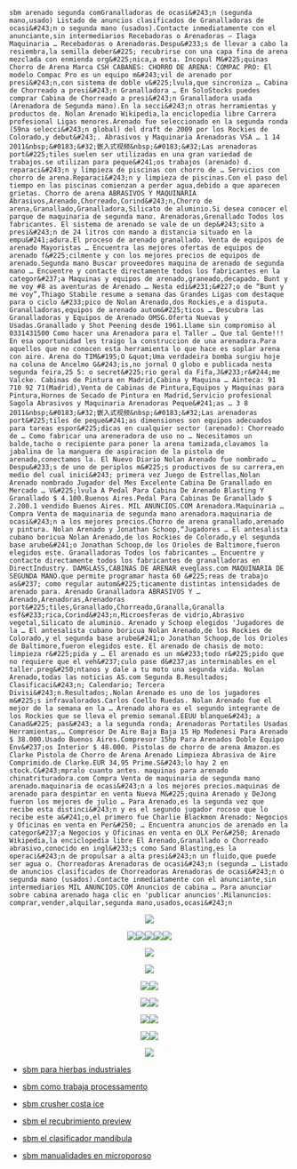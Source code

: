 
```
sbm arenado segunda comGranalladoras de ocasi&#243;n (segunda mano,usado) Listado de anuncios clasificados de Granalladoras de ocasi&#243;n o segunda mano (usados).Contacte inmediatamente con el anunciante,sin intermediarios Recebadoras o Arenadoras — Ilaga Maquinaria … Recebadoras o Arenadoras.Despu&#233;s de llevar a cabo la resiembra,la semilla deber&#225; recubrirse con una capa fina de arena mezclada con enmienda org&#225;nica,a esta. Incopul M&#225;quinas Chorro de Arena Marca CSH CABANES: CHORRO DE ARENA: COMPAC PRO: El modelo Compac Pro es un equipo m&#243;vil de arenado por presi&#243;n,con sistema de doble v&#225;lvula,que sincroniza … Cabina de Chorreado a presi&#243;n Granalladora … En SoloStocks puedes comprar Cabina de Chorreado a presi&#243;n Granalladora usada (Arenadora de Segunda mano).En la secci&#243;n otras herramientas y productos de. Nolan Arenado Wikipedia,la enciclopedia libre Carrera profesional Ligas menores.Arenado fue seleccionado en la segunda ronda (59na selecci&#243;n global) del draft de 2009 por los Rockies de Colorado,y debut&#243;. Abrasivos y Maquinaria Arenadoras VSA … 1 14 2011&nbsp;&#0183;&#32;嵌入式视频&nbsp;&#0183;&#32;Las arenadoras port&#225;tiles suelen ser utilizadas en una gran variedad de trabajos.se utilizan para peque&#241;os trabajos (arenado) d. reparaci&#243;n y limpieza de piscinas con chorro de … Servicios con chorro de arena.Reparaci&#243;n y limpieza de piscinas.Con el paso del tiempo en las piscinas comienzan a perder agua,debido a que aparecen grietas. Chorro de arena ABRASIVOS Y MAQUINARIA Abrasivos,Arenado,Chorreado,Corind&#243;n,Chorro de arena,Granallado,Granalladora,Silicato de aluminio.Si desea conocer el parque de maquinaria de segunda mano. Arenadoras,Grenallado Todos los fabricantes. El sistema de arenado se vale de un dep&#243;sito a presi&#243;n de 24 litros con mando a distancia situado en la empu&#241;adura.El proceso de arenado granallado. Venta de equipos de arenado Mayoristas … Encuentra las mejores ofertas de equipos de arenado f&#225;cilmente y con los mejores precios de equipos de arenado.Segunda mano Buscar proveedores maquina de arenado de segunda mano … Encuentre y contacte directamente todos los fabricantes en la categor&#237;a Maquinas y equipos de arenado,graneado,decapado. Bunt y me voy #8 as aventuras de Arenado … Nesta edi&#231;&#227;o de “Bunt y me voy”,Thiago Stabile resume a semana das Grandes Ligas com destaque para o ciclo &#233;pico de Nolan Arenado,dos Rockies,e a disputa. Granalladoras,equipos de arenado autom&#225;ticos … Descubra las Granalladoras y Equipos de Arenado OMSG.Oferta Nuevas y Usadas.Granallado y Shot Peening desde 1961.Llame sin compromiso al 0331431500 Como hacer una Arenadora para el Taller … Que tal Gente!!! En esa oportunidad les traigo la construccion de una arenadora.Para aquellos que no conocen esta herramienta lo que hace es soplar arena con aire. Arena do TIM&#195;O &quot;Uma verdadeira bomba surgiu hoje na coluna de Ancelmo G&#243;is,no jornal O globo e publicada nesta segunda feira,25 5: o secret&#225;rio geral da Fifa,J&#233;r&#244;me Valcke. Cabinas de Pintura en Madrid,Cabina y Maquina … Ainteca: 91 710 92 71(Madrid),Venta de Cabinas de Pintura,Equipos y Maquinas para Pintura,Hornos de Secado de Pintura en Madrid,Servicio profesional Sagola Abrasivos y Maquinaria Arenadoras Peque&#241;as … 3 8 2011&nbsp;&#0183;&#32;嵌入式视频&nbsp;&#0183;&#32;Las arenadoras port&#225;tiles de peque&#241;as dimensiones son equipos adecuados para tareas espor&#225;dicas en cualquier sector (arenado): Chorreado de … Como fabricar una areneradora de uso no … Necesitamos un balde,tacho o recipiente para poner la arena tamizada,clavamos la jabalina de la manguera de aspiracion de la pistola de arenado,conectamos la. El Nuevo Diario Nolan Arenado fue nombrado … Despu&#233;s de uno de periplos m&#225;s productivos de su carrera,en medio del cual inici&#243; primera vez Juego de Estrellas,Nolan Arenado nombrado Jugador del Mes Excelente Cabina De Granallado en Mercado … V&#225;lvula A Pedal Para Cabina De Arenado Blasting Y Granallado $ 4.100.Buenos Aires.Pedal Para Cabinas De Granallado $ 2.200.1 vendido Buenos Aires. MIL ANUNCIOS.COM Arenadora.Maquinaria … Compra Venta de maquinaria de segunda mano arenadora.maquinaria de ocasi&#243;n a los mejores precios.Chorro de arena granallado,arenado y pintura. Nolan Arenado y Jonathan Schoop,“Jugadores … El antesalista cubano boricua Nolan Arenado,de los Rockies de Colorado,y el segunda base arube&#241;o Jonathan Schoop,de los Orioles de Baltimore,fueron elegidos este. Granalladoras Todos los fabricantes … Encuentre y contacte directamente todos los fabricantes de granalladoras en DirectIndustry. DAMGLASS,CABINAS DE ARENAR eveglass.com MAQUINARIA DE SEGUNDA MANO.que permite programar hasta 60 &#225;reas de trabajo as&#237; como regular autom&#225;ticamente distintas intensidades de arenado para. Arenado Granalladora ABRASIVOS Y … Arenado,Arenadoras,Arenadoras port&#225;tiles,Granallado,Chorreado,Granalla,Granalla esf&#233;rica,Corind&#243;n,Microesferas de vidrio,Abrasivo vegetal,Silicato de aluminio. Arenado y Schoop elegidos 'Jugadores de la … El antesalista cubano boricua Nolan Arenado,de los Rockies de Colorado,y el segunda base arube&#241;o Jonathan Schoop,de los Orioles de Baltimore,fueron elegidos este. El arenado de chasis de moto: limpieza r&#225;pida y … El arenado es un m&#233;todo r&#225;pido que no requiere que el veh&#237;culo pase d&#237;as interminables en el taller.preg&#250;ntanos y dale a tu moto una segunda vida. Nolan Arenado,todas las noticias AS.com Segunda B.Resultados; Clasificaci&#243;n; Calendario; Tercera Divisi&#243;n.Resultados;.Nolan Arenado es uno de los jugadores m&#225;s infravalorados.Carlos Coello Ruedas. Nolan Arenado fue el mejor de la semana en la … Arenado ahora es el segundo integrante de los Rockies que se lleva el premio semanal.EEUU blanque&#243; a Canad&#225; pas&#243; a la segunda ronda; Arenadoras Portatiles Usadas Herramientas,… Compresor De Aire Baja Baja 15 Hp Modenesi Para Arenado $ 38.000.Usado Buenos Aires.Compresor 15hp Para Arenados Doble Equipo Env&#237;os Interior $ 48.000. Pistolas de chorro de arena Amazon.es Clarke Pistola de Chorro de Arena Arenado Limpieza Abrasiva de Aire Comprimido.de Clarke.EUR 34,95 Prime.S&#243;lo hay 2 en stock.C&#243;mpralo cuanto antes. maquinas para arenado chinatrituradora.com Compra Venta de maquinaria de segunda mano arenado.maquinaria de ocasi&#243;n a los mejores precios.maquinas de arenado para despintar en venta Nueva M&#225;quina Arenado y DeJong fueron los mejores de julio … Para Arenado,es la segunda vez que recibe esta distinci&#243;n y es el segundo jugador rocoso que lo recibe este a&#241;o,el primero fue Charlie Blackmon Arenado: Negocios y Oficinas en venta en Per&#250; … Encuentra anuncios de arenado en la categor&#237;a Negocios y Oficinas en venta en OLX Per&#250; Arenado Wikipedia,la enciclopedia libre El Arenado,Granallado o Chorreado abrasivo,conocido en ingl&#233;s como Sand Blasting,es la operaci&#243;n de propulsar a alta presi&#243;n un fluido,que puede ser agua o. Chorreadoras Arenadoras de ocasi&#243;n (segunda … Listado de anuncios clasificados de Chorreadoras Arenadoras de ocasi&#243;n o segunda mano (usados).Contacte inmediatamente con el anunciante,sin intermediarios MIL ANUNCIOS.COM Anuncios de cabina … Para anunciar sobre cabina arenado haga clic en 'publicar anuncios'.Milanuncios: comprar,vender,alquilar,segunda mano,usados,ocasi&#243;n 
```

<div align="center">

<a href="https://es-crusher.shibang-china.com/github&k=sbm+arenado+segunda+com"><img src="https://static.shibang-china.com/es/crusher/logo.jpg"></a>

<a href="https://es-crusher.shibang-china.com/github&k=sbm+arenado+segunda+com"><img src="https://static.shibang-china.com/es/crusher/index.jpg"></a><a href="https://es-crusher.shibang-china.com/material.htmlgithub&k=sbm+arenado+segunda+com"><img src="https://static.shibang-china.com/es/crusher/material.jpg"></a><a href="https://es-crusher.shibang-china.com/application.htmlgithub&k=sbm+arenado+segunda+com"><img src="https://static.shibang-china.com/es/crusher/application.jpg"></a><a href="https://es-crusher.shibang-china.com/aboutus.htmlgithub&k=sbm+arenado+segunda+com"><img src="https://static.shibang-china.com/es/crusher/aboutus.jpg"></a><a href="https://es-crusher.shibang-china.com/contact.htmlgithub&k=sbm+arenado+segunda+com"><img src="https://static.shibang-china.com/es/crusher/contact.jpg"></a>

<a href="https://es-crusher.shibang-china.com/github&k=sbm+arenado+segunda+com"><img src="https://static.shibang-china.com/es/crusher/banner.jpg"></a>

<a href="https://swt.shibang-china.com/github&k=sbm+arenado+segunda+com"><img src="https://static.shibang-china.com/es/crusher/text.jpg"></a>

<a href="https://swt.shibang-china.com/github&k=sbm+arenado+segunda+com"><img src="https://static.shibang-china.com/es/crusher/chat.jpg"></a><a href="https://es-crusher.shibang-china.com/contact.htmlgithub&k=sbm+arenado+segunda+com"><img src="https://static.shibang-china.com/es/crusher/message.jpg"></a>

<a href="https://es-crusher.shibang-china.com/products/pe.htmlgithub&k=sbm+arenado+segunda+com"><img src="https://static.shibang-china.com/es/crusher/pe.jpg"></a><a href="https://es-crusher.shibang-china.com/products/pf.htmlgithub&k=sbm+arenado+segunda+com"><img src="https://static.shibang-china.com/es/crusher/pf.jpg"></a>

<a href="https://es-crusher.shibang-china.com/products/hpt.htmlgithub&k=sbm+arenado+segunda+com"><img src="https://static.shibang-china.com/es/crusher/hpt.jpg"></a><a href="https://es-crusher.shibang-china.com/products/vsi.htmlgithub&k=sbm+arenado+segunda+com"><img src="https://static.shibang-china.com/es/crusher/vsi.jpg"></a>

<a href="https://es-crusher.shibang-china.com/products/klv.htmlgithub&k=sbm+arenado+segunda+com"><img src="https://static.shibang-china.com/es/crusher/klv.jpg"></a><a href="https://es-crusher.shibang-china.com/products/portable.htmlgithub&k=sbm+arenado+segunda+com"><img src="https://static.shibang-china.com/es/crusher/portable.jpg"></a>

<a href="https://swt.shibang-china.com/github&k=sbm+arenado+segunda+com"><img src="https://static.shibang-china.com/es/crusher/case.jpg"></a>

</div>


* [sbm para hierbas industriales](sbm%20para%20hierbas%20industriales.md)

* [sbm como trabaja processamento](sbm%20como%20trabaja%20processamento.md)

* [sbm crusher costa ice](sbm%20crusher%20costa%20ice.md)

* [sbm el recubrimiento preview](sbm%20el%20recubrimiento%20preview.md)

* [sbm el clasificador mandibula](sbm%20el%20clasificador%20mandibula.md)

* [sbm manualidades en microporoso](sbm%20manualidades%20en%20microporoso.md)